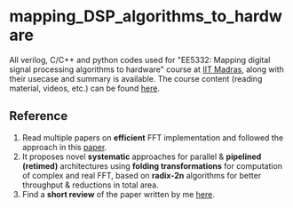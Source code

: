 # mapping_DSP_algorithms_to_hardware
All verilog, C/C++ and python codes used for "EE5332: Mapping digital signal processing algorithms to hardware" course at [IIT Madras](https://www.iitm.ac.in/), along with their usecase and summary is available. The course content (reading material, videos, etc.) can be found [here](https://www.youtube.com/playlist?list=PLco7dux9L7g1RrB8TqUVCMEeu86D7azeg).

## Reference
1. Read multiple papers on **efficient** FFT implementation and followed the approach in this [paper](https://ieeexplore.ieee.org/document/5776727). 
2. It proposes novel **systematic** approaches for parallel & **pipelined (retimed)** architectures using **folding transformations** for computation of complex and real FFT, based on **radix-2n** algorithms for better throughput & reductions in total area. 
3. Find a **short review** of the paper written by me [here](https://drive.google.com/file/d/13EEr6RtAh5V6N4mWk3bindacHIKLSNrA/view?usp=sharing).
